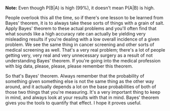 
**Note:**
Even though P(B|A) is high (99%), it doesn't mean P(A|B) is high.

People overlook this all the time, so if there's one lesson to be learned from Bayes' theorem, it is to always take these sorts of things with a grain of salt. Apply Bayes' theorem to these actual problems and you'll often find that what sounds like a high accuracy rate can actually be yielding very misleading results if you're dealing with a low overall incidence of a given problem. We see the same thing in cancer screening and other sorts of medical screening as well. That's a very real problem; there's a lot of people getting very, very real and very unnecessary surgery as a result of not understanding Bayes' theorem. If you're going into the medical profession with big data, please, please, please remember this theorem.

So that's Bayes' theorem. Always remember that the probability of something given something else is not the same thing as the other way around, and it actually depends a lot on the base probabilities of both of those two things that you're measuring. It's a very important thing to keep in mind, and always look at your results with that in mind. Bayes' theorem gives you the tools to quantify that effect. I hope it proves useful.